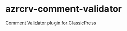 # azrcrv-comment-validator
[Comment Validator plugin for ClassicPress](https://development.azurecurve.co.uk/classicpress-plugins/comment-validator/)